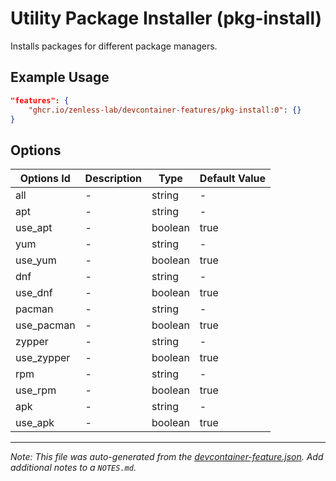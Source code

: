 
# Utility Package Installer (pkg-install)

Installs packages for different package managers.

## Example Usage

```json
"features": {
    "ghcr.io/zenless-lab/devcontainer-features/pkg-install:0": {}
}
```

## Options

| Options Id | Description | Type | Default Value |
|-----|-----|-----|-----|
| all | - | string | - |
| apt | - | string | - |
| use_apt | - | boolean | true |
| yum | - | string | - |
| use_yum | - | boolean | true |
| dnf | - | string | - |
| use_dnf | - | boolean | true |
| pacman | - | string | - |
| use_pacman | - | boolean | true |
| zypper | - | string | - |
| use_zypper | - | boolean | true |
| rpm | - | string | - |
| use_rpm | - | boolean | true |
| apk | - | string | - |
| use_apk | - | boolean | true |



---

_Note: This file was auto-generated from the [devcontainer-feature.json](https://github.com/zenless-lab/devcontainer-features/blob/main/src/pkg-install/devcontainer-feature.json).  Add additional notes to a `NOTES.md`._

